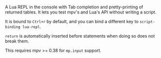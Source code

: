 A Lua REPL in the console with Tab completion and pretty-printing of returned tables. It lets you test mpv's and Lua's API without writing a script.

It is bound to `Ctrl+r` by default, and you can bind a different key to `script-binding lua-repl`.

`return` is automatically inserted before statements when doing so does not break them.

This requires mpv >= 0.38 for `mp.input` support.
